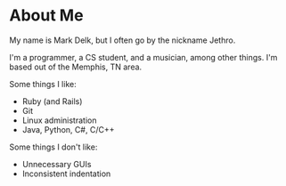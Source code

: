 # About Me

My name is Mark Delk, but I often go by the nickname Jethro.

I'm a programmer, a CS student, and a musician, among other things. I'm
based out of the Memphis, TN area.

Some things I like:
  - Ruby (and Rails)
  - Git
  - Linux administration
  - Java, Python, C#, C/C++

Some things I don't like:
  - Unnecessary GUIs
  - Inconsistent indentation
